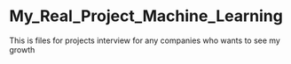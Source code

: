 # My_Real_Project_Machine_Learning
This is files for projects interview for any companies who wants to see my growth
